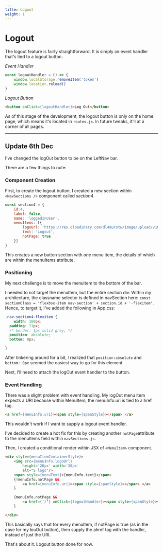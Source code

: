 ```yaml
---
title: Logout
weight: 1
---
```

# Logout

The logout feature is fairly straightforward. It is simply an event handler that's tied to a logout button.

*Event Handler*
```javascript
const logoutHandler = () => {
    window.localStorage.removeItem('token')
    window.location.reload()
}
```
*Logout Button*
```html
<button onClick={logoutHandler}>Log Out</button>
```

As of this stage of the development, the logout button is only on the home page, which means it's located in `routes.js`. In future tweaks, it'll at a corner of all pages.

---

## Update 6th Dec

I've changed the logOut button to be on the LeftNav bar.

There are a few things to note:

### Component Creation
First, to create the logout button, I created a new section within `<NavSections />` component called *section4*.

```javascript
const section4 = {
    id:4,
    label: false,
    name: 'loggedInUser',
    menuItems: [{
        logoUrl: 'https://res.cloudinary.com/dl4murstw/image/upload/v1638760878/user_1_b87gap.png',
        text: 'Logout',
        notPage: true
    }]
}

```

This creates a new button section with *one* menu item, the details of which are within the menuItems attribute.

### Positioning
My next challenge is to move the menuItem to the bottom of the bar.

I needed to not target the menuItem, but the entire section div. Within my architecture, the classname selector is defined in navSection here: `const sectionClass = 'flexbox-item nav-section' + section.id + '-flexitem'`. Hence, to target it, I've added the following in App.css:

```css
.nav-section4-flexitem {
    width: 160px;
  padding: 11px;
  /* border: 1px solid grey; */
  position: absolute;
  bottom: 0px;

}
```

After tinkering around for a bit, I realized that `position:absolute` and `bottom: 0px` seemed the easiest way to go for this element.

Next, I'll need to attach the logOut event handler to the button.

### Event Handling
There was a slight problem with event handling. My logOut menu item expects a URI because within MenuItem, the menuInfo.uri is tied to a href tag.

```html
<a href={menuInfo.uri}><span style={spanStyle}></span> </a>
```

This wouldn't work if I want to supply a logout event handler.

I've decided to create a hot fix for this by creating another `notPage`attribute to the menuItems field within `navSections.js`.

Then, I created a conditional render within JSX of `<MenuItem>` component.

```html {hl_lines=["6-12"]}
<div style={menuItemContainerStyle}>
    <img src={menuInfo.logoUrl}
        height='20px' width='20px'
        alt="S logo"/>
    <span style={menuText}>{menuInfo.text}</span>
    {!menuInfo.notPage &&
        <a href={menuInfo.uri}><span style={spanStyle}></span> </a>
    }

    {menuInfo.notPage &&
        <a href={'/'} onClick={logoutHandler}><span style={spanStyle}></span> </a>
    }

</div>
```

This basically says that for every menuItem, if notPage is true (as in the case for my louOut button), then supply the ahref tag with the handler, instead of just the URI.

That's about it. Logout button done for now. 
